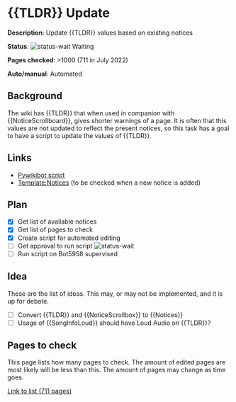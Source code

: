 # {{TLDR}} Update

**Description**: Update {{TLDR}} values based on existing notices

**Status**: ![status-wait] Waiting

**Pages checked**: >1000 (711 in July 2022)

**Auto/manual**: Automated

## Background

The wiki has {{TLDR}} that when used in companion with {{NoticeScrollboard}}, gives shorter warnings of a page. It is often that this values are not updated to reflect the present notices, so this task has a goal to have a script to update the values of {{TLDR}}.

## Links

- [Pywikibot script](https://gitlab.com/Hans5958-MWS/fandom-fridaynightfunking/-/blob/master/pwb/scripts/userscripts/tldr_updater.py)
- [Template:Notices](https://fridaynightfunking.fandom.com/wiki/Template:Notices) (to be checked when a new notice is added)

## Plan

- [x] Get list of available notices
- [x] Get list of pages to check
- [x] Create script for automated editing
- [ ] Get approval to run script ![status-wait]
- [ ] Run script on Bot5958 supervised

## Idea

These are the list of ideas. This may, or may not be implemented, and it is up for debate.

- [ ] Convert {{TLDR}} and {{NoticeScrollbox}} to {{Notices}}
- [ ] Usage of {{SongInfoLoud}} should have Loud Audio on {{TLDR}}?

## Pages to check

This page lists how many pages to check. The amount of edited pages are most likely will be less than this. The amount of pages may change as time goes.

[Link to list (711 pages)](pages.txt)

<!-- status start -->
[status-done]: https://upload.wikimedia.org/wikipedia/commons/thumb/4/41/Symbol_confirmed.svg/16px-Symbol_confirmed.svg.png
[status-wait]: https://upload.wikimedia.org/wikipedia/commons/thumb/5/54/Symbol_wait.svg/16px-Symbol_wait.svg.png
[status-stub]: https://upload.wikimedia.org/wikipedia/commons/thumb/f/f5/Symbol_stub_class.svg/16px-Symbol_stub_class.svg.png
[status-ongo]: https://upload.wikimedia.org/wikipedia/commons/thumb/9/94/Symbol_support_vote.svg/16px-Symbol_support_vote.svg.png
[status-done]: https://upload.wikimedia.org/wikipedia/commons/thumb/4/41/Symbol_confirmed.svg/16px-Symbol_confirmed.svg.png
<!-- status end -->
